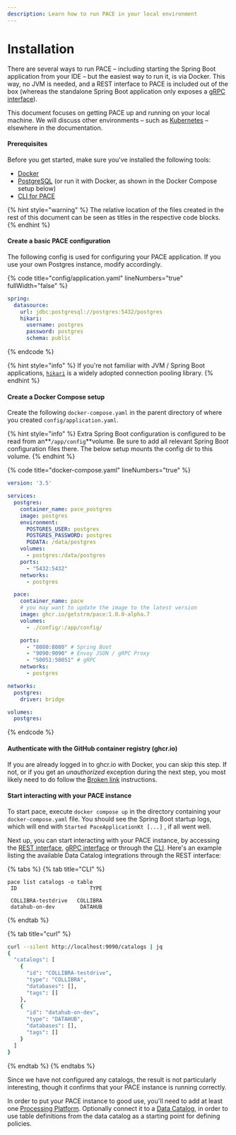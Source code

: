 ```yaml
---
description: Learn how to run PACE in your local environment
---
```


# Installation

There are several ways to run PACE – including starting the Spring Boot application from your IDE – but the easiest way to run it, is via Docker. This way, no JVM is needed, and a REST interface to PACE is included out of the box (whereas the standalone Spring Boot application only exposes a [gRPC interface](https://grpc.io/)).

This document focuses on getting PACE up and running on your local machine. We will discuss other environments – such as [Kubernetes](kubernetes-deployment.md) – elsewhere in the documentation.

#### Prerequisites

Before you get started, make sure you've installed the following tools:

* [Docker](https://www.docker.com/)
* [PostgreSQL](https://www.postgresql.org/) (or run it with Docker, as shown in the Docker Compose setup below)
* [CLI for PACE](https://github.com/getstrm/cli)

{% hint style="warning" %}
The relative location of the files created in the rest of this document can be seen as titles in the respective code blocks.
{% endhint %}

#### Create a basic PACE configuration

The following config is used for configuring your PACE application. If you use your own Postgres instance, modify accordingly.

{% code title="config/application.yaml" lineNumbers="true" fullWidth="false" %}
```yaml
spring:
  datasource:
    url: jdbc:postgresql://postgres:5432/postgres
    hikari:
      username: postgres
      password: postgres
      schema: public
```
{% endcode %}

{% hint style="info" %}
If you're not familiar with JVM / Spring Boot applications, [`hikari`](https://github.com/brettwooldridge/HikariCP) is a widely adopted connection pooling library.
{% endhint %}

#### Create a Docker Compose setup

Create the following `docker-compose.yaml` in the parent directory of where you created `config/application.yaml`.

{% hint style="info" %}
Extra Spring Boot configuration is configured to be read from an\*\*`/app/config`\*\*volume. Be sure to add all relevant Spring Boot configuration files there. The below setup mounts the config dir to this volume.
{% endhint %}

{% code title="docker-compose.yaml" lineNumbers="true" %}
```yaml
version: '3.5'

services:
  postgres:
    container_name: pace_postgres
    image: postgres
    environment:
      POSTGRES_USER: postgres
      POSTGRES_PASSWORD: postgres
      PGDATA: /data/postgres
    volumes:
      - postgres:/data/postgres
    ports:
      - "5432:5432"
    networks:
      - postgres

  pace:
    container_name: pace
    # you may want to update the image to the latest version
    image: ghcr.io/getstrm/pace:1.0.0-alpha.7
    volumes:
      - ./config/:/app/config/

    ports:
      - "8080:8080" # Spring Boot
      - "9090:9090" # Envoy JSON / gRPC Proxy
      - "50051:50051" # gRPC
    networks:
      - postgres

networks:
  postgres:
    driver: bridge

volumes:
  postgres:

```
{% endcode %}

#### Authenticate with the GitHub container registry (ghcr.io)

If you are already logged in to ghcr.io with Docker, you can skip this step. If not, or if you get an _unauthorized_ exception during the next step, you most likely need to do follow the [Broken link](broken-reference "mention") instructions.

#### Start interacting with your PACE instance

To start pace, execute `docker compose up` in the directory containing your `docker-compose.yaml` file. You should see the Spring Boot startup logs, which will end with `Started PaceApplicationKt [...]` , if all went well.

Next up, you can start interacting with your PACE instance, by accessing the [REST interface](../reference/api-reference/rest.md), [gRPC interface](https://github.com/getstrm/pace/tree/alpha/protos) or through the [CLI](https://github.com/getstrm/cli). Here's an example listing the available Data Catalog integrations through the REST interface:

{% tabs %}
{% tab title="CLI" %}
```shell-session
pace list catalogs -o table
 ID                       TYPE

 COLLIBRA-testdrive   COLLIBRA
 datahub-on-dev        DATAHUB
```
{% endtab %}

{% tab title="curl" %}
```sh
curl --silent http://localhost:9090/catalogs | jq
{
  "catalogs": [
    {
      "id": "COLLIBRA-testdrive",
      "type": "COLLIBRA",
      "databases": [],
      "tags": []
    },
    {
      "id": "datahub-on-dev",
      "type": "DATAHUB",
      "databases": [],
      "tags": []
    }
  ]
}
```
{% endtab %}
{% endtabs %}

Since we have not configured any catalogs, the result is not particularly interesting, though it confirms that your PACE instance is running correctly.

In order to put your PACE instance to good use, you'll need to add at least one [Processing Platform](connect-a-processing-platform.md). Optionally connect it to a [Data Catalog](connect-a-data-catalog.md), in order to use table definitions from the data catalog as a starting point for defining policies.
